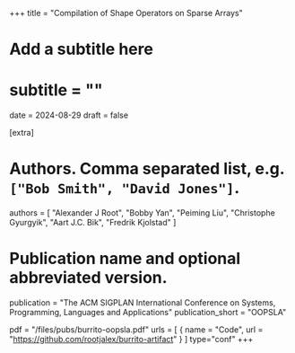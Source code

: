 +++
title = "Compilation of Shape Operators on Sparse Arrays"
# Add a subtitle here
# subtitle = ""
date = 2024-08-29
draft = false

[extra]
# Authors. Comma separated list, e.g. `["Bob Smith", "David Jones"]`.
authors = [
  "Alexander J Root",
  "Bobby Yan",
  "Peiming Liu",
  "Christophe Gyurgyik",
  "Aart J.C. Bik",
  "Fredrik Kjolstad"
]

# Publication name and optional abbreviated version.
publication = "The ACM SIGPLAN International Conference on Systems, Programming, Languages and Applications"
publication_short = "OOPSLA"

pdf = "/files/pubs/burrito-oopsla.pdf"
urls = [
  { name = "Code", url = "https://github.com/rootjalex/burrito-artifact" }
]
type="conf"
+++
